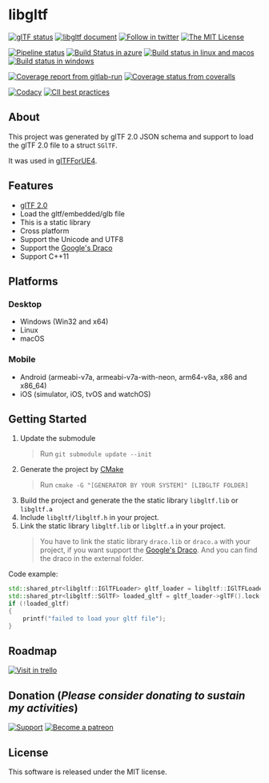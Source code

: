 # libgltf

[![glTF status](https://img.shields.io/badge/glTF-2%2E0-green.svg?style=flat)](https://github.com/KhronosGroup/glTF)
[![libgltf document](https://readthedocs.org/projects/libgltf/badge/?version=latest)](http://libgltf.rtfd.io/)
[![Follow in twitter](https://img.shields.io/badge/twitter-c4gio-blue.svg?logo=twitter&style=flat)](https://twitter.com/C4gIo)
[![The MIT License](https://img.shields.io/badge/license-MIT-blue.svg?style=flat)](https://github.com/code4game/libgltf/blob/master/LICENSE.md)

[![Pipeline status](https://gitlab.com/c4g/gltf/libgltf/badges/master/pipeline.svg)](https://gitlab.com/c4g/gltf/libgltf/commits/master)
[![Build Status in azure](https://dev.azure.com/c4gio/c4gbuilder/_apis/build/status/code4game.libgltf)](https://dev.azure.com/c4gio/c4gbuilder/_build/latest?definitionId=3)
[![Build status in linux and macos](https://travis-ci.org/code4game/libgltf.svg?branch=master)](https://travis-ci.org/code4game/libgltf)
[![Build status in windows](https://ci.appveyor.com/api/projects/status/jkx8aoyafsn9ce4t?svg=true)](https://ci.appveyor.com/project/code4game/libgltf)

[![Coverage report from gitlab-run](https://gitlab.com/c4g/gltf/libgltf/badges/master/coverage.svg)](https://gitlab.com/c4g/gltf/libgltf/commits/master)
[![Coverage status from coveralls](https://coveralls.io/repos/github/code4game/libgltf/badge.svg?branch=master)](https://coveralls.io/github/code4game/libgltf?branch=master)

[![Codacy](https://api.codacy.com/project/badge/Grade/fa7ee9a5bc9b4befb703298ca721bc9a)](https://www.codacy.com/app/code4game/libgltf?utm_source=github.com&amp;utm_medium=referral&amp;utm_content=code4game/libgltf&amp;utm_campaign=Badge_Grade)
[![CII best practices](https://bestpractices.coreinfrastructure.org/projects/1434/badge)](https://bestpractices.coreinfrastructure.org/projects/1434)

## About

This project was generated by glTF 2.0 JSON schema and support to load the glTF 2.0 file to a struct `SGlTF`.

It was used in [glTFForUE4](https://github.com/code4game/glTFForUE4).

## Features

* [glTF 2.0]
* Load the gltf/embedded/glb file
* This is a static library
* Cross platform
* Support the Unicode and UTF8
* Support the [Google's Draco]
* Support C++11

## Platforms

### Desktop

* Windows (Win32 and x64)
* Linux
* macOS

### Mobile

* Android (armeabi-v7a, armeabi-v7a-with-neon, arm64-v8a, x86 and x86_64)
* iOS (simulator, iOS, tvOS and watchOS)

## Getting Started

1. Update the submodule
    > Run `git submodule update --init`
2. Generate the project by [CMake]
    > Run `cmake -G "[GENERATOR BY YOUR SYSTEM]" [LIBGLTF FOLDER]`
3. Build the project and generate the the static library `libgltf.lib` or `libgltf.a`
4. Include `libgltf/libgltf.h` in your project.
5. Link the static library `libgltf.lib` or `libgltf.a` in your project.
    > You have to link the static library `draco.lib` or `draco.a` with your project, if you want support the [Google's Draco].
    > And you can find the draco in the external folder.

Code example:
```cpp
std::shared_ptr<libgltf::IGlTFLoader> gltf_loader = libgltf::IGlTFLoader::Create(/*your gltf file*/);
std::shared_ptr<libgltf::SGlTF> loaded_gltf = gltf_loader->glTF().lock();
if (!loaded_gltf)
{
    printf("failed to load your gltf file");
}
```

## Roadmap

[![Visit in trello](https://img.shields.io/badge/visit-trello-blue.svg?style=flat)](https://trello.com/b/mEDeWUdC)

## Donation (*Please consider donating to sustain my activities*)

[![Support](https://img.shields.io/badge/support-buy%20a%20cup%20of%20coffee-orange.svg?style=flat)](https://c4gio.itch.io/libgltf-ue4)
[![Become a patreon](https://img.shields.io/badge/donation-become%20a%20patreon-orange.svg?style=flat)](https://www.patreon.com/bePatron?u=7553208)

## License

This software is released under the MIT license.

[glTF 2.0]: https://www.khronos.org/gltf/
[Google's Draco]: https://github.com/google/draco
[CMake]: https://cmake.org/
